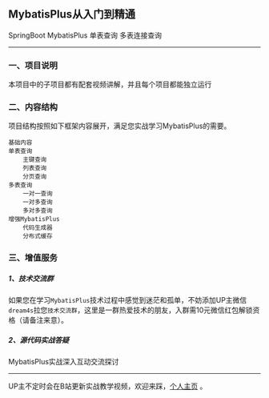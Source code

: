 ## MybatisPlus从入门到精通
SpringBoot MybatisPlus 单表查询 多表连接查询

---

### 一、项目说明
本项目中的子项目都有配套视频讲解，并且每个项目都能独立运行

### 二、内容结构
项目结构按照如下框架内容展开，满足您实战学习MybatisPlus的需要。
```text
基础内容
单表查询
    主键查询
    列表查询
    分页查询
多表查询
    一对一查询
    一对多查询
    多对多查询
增强MybatisPlus
    代码生成器
    分布式缓存
```
### 三、增值服务
##### 1、技术交流群
如果您在学习`MybatisPlus`技术过程中感觉到迷茫和孤单，不妨添加UP主微信`dream4s`拉您`技术交流群`，这里是一群热爱技术的朋友，入群需10元微信红包解锁资格（请备注来意）。

##### 2、源代码实战答疑
MybatisPlus实战深入互动交流探讨

---

UP主不定时会在B站更新实战教学视频，欢迎来踩，[个人主页](https://space.bilibili.com/1936685014) 。
